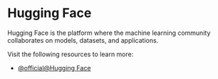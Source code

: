 # Hugging Face

Hugging Face is the platform where the machine learning community collaborates on models, datasets, and applications.

Visit the following resources to learn more:

- [@official@Hugging Face](https://huggingface.co/)

